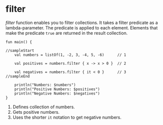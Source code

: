 # filter

*filter* function enables you to filter collections. It takes a filter predicate as a lambda-parameter. The predicate is applied to each element. Elements that make the predicate `true` are returned in the result collection.

```run-kotlin
fun main() {

//sampleStart
    val numbers = listOf(1, -2, 3, -4, 5, -6)      // 1
    
    val positives = numbers.filter { x -> x > 0 }  // 2
    
    val negatives = numbers.filter { it < 0 }      // 3
//sampleEnd

    println("Numbers: $numbers")
    println("Positive Numbers: $positives")
    println("Negative Numbers: $negatives")
}
```

1. Defines collection of numbers.
2. Gets positive numbers.
3. Uses the shorter `it` notation to get negative numbers. 
